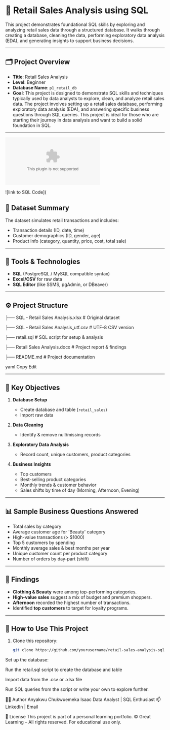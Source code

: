 # 🛒 Retail Sales Analysis using SQL

This project demonstrates foundational SQL skills by exploring and analyzing retail sales data through a structured database. It walks through creating a database, cleaning the data, performing exploratory data analysis (EDA), and generating insights to support business decisions.

---

## 🗂 Project Overview

- **Title**: Retail Sales Analysis
- **Level**: Beginner
- **Database Name**: `p1_retail_db`
- **Goal**: This project is designed to demonstrate SQL skills and techniques typically used by data analysts to explore, clean, and analyze retail sales data. The project involves setting up a retail sales database, performing exploratory data analysis (EDA), and answering specific business questions through SQL queries. This project is ideal for those who are starting their journey in data analysis and want to build a solid foundation in SQL.
---
![link to Dataset](https://github.com/Softechanalytics/retailsql/blob/main/SQL%20-%20Retail%20Sales%20Analysis_utf%20.csv)

![link to SQL Code](

## 🧾 Dataset Summary

The dataset simulates retail transactions and includes:
- Transaction details (ID, date, time)
- Customer demographics (ID, gender, age)
- Product info (category, quantity, price, cost, total sale)

---

## 🔧 Tools & Technologies

- **SQL** (PostgreSQL / MySQL compatible syntax)
- **Excel/CSV** for raw data
- **SQL Editor** (like SSMS, pgAdmin, or DBeaver)

---

## ⚙️ Project Structure

├── SQL - Retail Sales Analysis.xlsx # Original dataset 

├── SQL - Retail Sales Analysis_utf.csv # UTF-8 CSV version 

├── retail.sql # SQL script for setup & analysis 

├── Retail Sales Analysis.docx # Project report & findings

├── README.md # Project documentation

yaml
Copy
Edit

---

## 🔢 Key Objectives

1. **Database Setup**
   - Create database and table (`retail_sales`)
   - Import raw data

2. **Data Cleaning**
   - Identify & remove null/missing records

3. **Exploratory Data Analysis**
   - Record count, unique customers, product categories

4. **Business Insights**
   - Top customers
   - Best-selling product categories
   - Monthly trends & customer behavior
   - Sales shifts by time of day (Morning, Afternoon, Evening)

---

## 📊 Sample Business Questions Answered

- Total sales by category
- Average customer age for 'Beauty' category
- High-value transactions (> $1000)
- Top 5 customers by spending
- Monthly average sales & best months per year
- Unique customer count per product category
- Number of orders by day-part (shift)

---

## 🧠 Findings

- **Clothing & Beauty** were among top-performing categories.
- **High-value sales** suggest a mix of budget and premium shoppers.
- **Afternoon** recorded the highest number of transactions.
- Identified **top customers** to target for loyalty programs.

---

## 🚀 How to Use This Project

1. Clone this repository:
   ```bash
   git clone https://github.com/yourusername/retail-sales-analysis-sql.git
Set up the database:

Run the retail.sql script to create the database and table

Import data from the .csv or .xlsx file

Run SQL queries from the script or write your own to explore further.

👨‍💻 Author
Anyakwu Chukwuemeka Isaac
Data Analyst | SQL Enthusiast
📫 LinkedIn | Email

📝 License
This project is part of a personal learning portfolio.
© Great Learning – All rights reserved. For educational use only.
